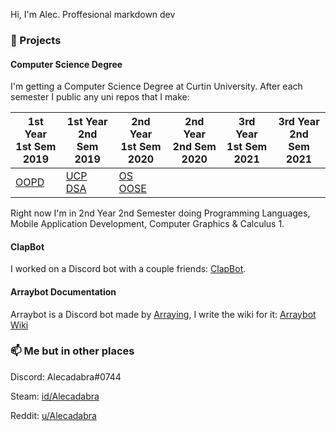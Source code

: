 Hi, I'm Alec. Proffesional markdown dev

### 🔭 Projects

#### Computer Science Degree

I'm getting a Computer Science Degree at Curtin University. After each semester I public any uni repos that I make:

1st Year <br> 1st Sem <br> 2019 | 1st Year <br> 2nd Sem <br> 2019 | 2nd Year <br> 1st Sem <br> 2020 | 2nd Year <br> 2nd Sem <br> 2020 | 3rd Year <br> 1st Sem <br> 2021 | 3rd Year <br> 2nd Sem <br> 2021  
--- | --- | --- | --- | --- | --- |
[OOPD](https://github.com/Alecadabra/OOPD) | [UCP](https://github.com/Alecadabra/UCP)<br>[DSA](https://github.com/Alecadabra/DSA) | [OS](https://github.com/Alecadabra/OS)<br>[OOSE](https://github.com/Alecadabra/OOSE)

Right now I'm in 2nd Year 2nd Semester doing Programming Languages, Mobile Application Development, Computer Graphics & Calculus 1.

#### ClapBot

I worked on a Discord bot with a couple friends: [ClapBot](https://github.com/ClapBotCo/ClapBot).

#### Arraybot Documentation

Arraybot is a Discord bot made by [Arraying](https://github.com/Arraying), I write the wiki for it: [Arraybot Wiki](https://github.com/Arraying/Arraybot/wiki)

### 📫 Me but in other places

Discord: Alecadabra#0744

Steam: [id/Alecadabra](https://steamcommunity.com/id/alecadabra)

Reddit: [u/Alecadabra](https://www.reddit.com/u/Alecadabra)
